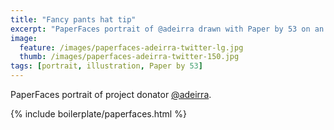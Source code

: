 ```yaml
---
title: "Fancy pants hat tip"
excerpt: "PaperFaces portrait of @adeirra drawn with Paper by 53 on an iPad."
image: 
  feature: /images/paperfaces-adeirra-twitter-lg.jpg
  thumb: /images/paperfaces-adeirra-twitter-150.jpg
tags: [portrait, illustration, Paper by 53]
---
```


PaperFaces portrait of project donator [@adeirra](http://twitter.com/adeirra).

{% include boilerplate/paperfaces.html %}